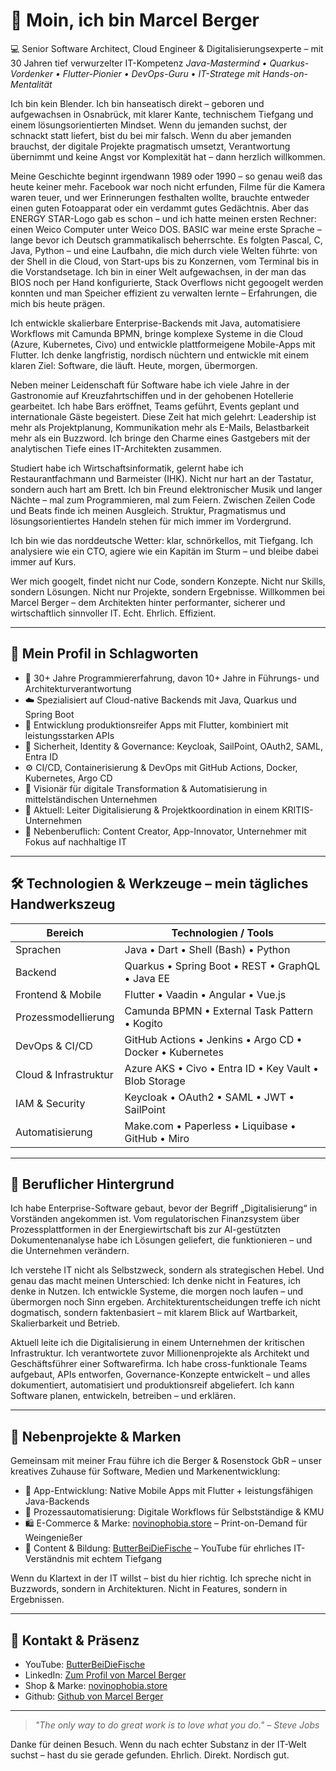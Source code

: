# 👋 Moin, ich bin Marcel Berger

💻 Senior Software Architect, Cloud Engineer & Digitalisierungsexperte – mit 30 Jahren tief verwurzelter IT-Kompetenz
*Java-Mastermind • Quarkus-Vordenker • Flutter-Pionier • DevOps-Guru • IT-Stratege mit Hands-on-Mentalität*

Ich bin kein Blender. Ich bin hanseatisch direkt – geboren und aufgewachsen in Osnabrück, mit klarer Kante, technischem Tiefgang und einem lösungsorientierten Mindset. Wenn du jemanden suchst, der schnackt statt liefert, bist du bei mir falsch. Wenn du aber jemanden brauchst, der digitale Projekte pragmatisch umsetzt, Verantwortung übernimmt und keine Angst vor Komplexität hat – dann herzlich willkommen.

Meine Geschichte beginnt irgendwann 1989 oder 1990 – so genau weiß das heute keiner mehr. Facebook war noch nicht erfunden, Filme für die Kamera waren teuer, und wer Erinnerungen festhalten wollte, brauchte entweder einen guten Fotoapparat oder ein verdammt gutes Gedächtnis. Aber das ENERGY STAR-Logo gab es schon – und ich hatte meinen ersten Rechner: einen Weico Computer unter Weico DOS. BASIC war meine erste Sprache – lange bevor ich Deutsch grammatikalisch beherrschte. Es folgten Pascal, C, Java, Python – und eine Laufbahn, die mich durch viele Welten führte: von der Shell in die Cloud, von Start-ups bis zu Konzernen, vom Terminal bis in die Vorstandsetage. Ich bin in einer Welt aufgewachsen, in der man das BIOS noch per Hand konfigurierte, Stack Overflows nicht gegoogelt werden konnten und man Speicher effizient zu verwalten lernte – Erfahrungen, die mich bis heute prägen.

Ich entwickle skalierbare Enterprise-Backends mit Java, automatisiere Workflows mit Camunda BPMN, bringe komplexe Systeme in die Cloud (Azure, Kubernetes, Civo) und entwickle plattformeigene Mobile-Apps mit Flutter. Ich denke langfristig, nordisch nüchtern und entwickle mit einem klaren Ziel: Software, die läuft. Heute, morgen, übermorgen.

Neben meiner Leidenschaft für Software habe ich viele Jahre in der Gastronomie auf Kreuzfahrtschiffen und in der gehobenen Hotellerie gearbeitet. Ich habe Bars eröffnet, Teams geführt, Events geplant und internationale Gäste begeistert. Diese Zeit hat mich gelehrt: Leadership ist mehr als Projektplanung, Kommunikation mehr als E-Mails, Belastbarkeit mehr als ein Buzzword. Ich bringe den Charme eines Gastgebers mit der analytischen Tiefe eines IT-Architekten zusammen.

Studiert habe ich Wirtschaftsinformatik, gelernt habe ich Restaurantfachmann und Barmeister (IHK). Nicht nur hart an der Tastatur, sondern auch hart am Brett. Ich bin Freund elektronischer Musik und langer Nächte – mal zum Programmieren, mal zum Feiern. Zwischen Zeilen Code und Beats finde ich meinen Ausgleich. Struktur, Pragmatismus und lösungsorientiertes Handeln stehen für mich immer im Vordergrund.

Ich bin wie das norddeutsche Wetter: klar, schnörkellos, mit Tiefgang. Ich analysiere wie ein CTO, agiere wie ein Kapitän im Sturm – und bleibe dabei immer auf Kurs.

Wer mich googelt, findet nicht nur Code, sondern Konzepte. Nicht nur Skills, sondern Lösungen. Nicht nur Projekte, sondern Ergebnisse. Willkommen bei Marcel Berger – dem Architekten hinter performanter, sicherer und wirtschaftlich sinnvoller IT. Echt. Ehrlich. Effizient.

---

## 🧠 Mein Profil in Schlagworten

* 🚀 30+ Jahre Programmiererfahrung, davon 10+ Jahre in Führungs- und Architekturverantwortung
* ☁️ Spezialisiert auf Cloud-native Backends mit Java, Quarkus und Spring Boot
* 📱 Entwicklung produktionsreifer Apps mit Flutter, kombiniert mit leistungsstarken APIs
* 🔐 Sicherheit, Identity & Governance: Keycloak, SailPoint, OAuth2, SAML, Entra ID
* ⚙️ CI/CD, Containerisierung & DevOps mit GitHub Actions, Docker, Kubernetes, Argo CD
* 🧠 Visionär für digitale Transformation & Automatisierung in mittelständischen Unternehmen
* 📍 Aktuell: Leiter Digitalisierung & Projektkoordination in einem KRITIS-Unternehmen
* 🎯 Nebenberuflich: Content Creator, App-Innovator, Unternehmer mit Fokus auf nachhaltige IT

---

## 🛠️ Technologien & Werkzeuge – mein tägliches Handwerkszeug

| Bereich               | Technologien / Tools                                     |
| --------------------- | -------------------------------------------------------- |
| Sprachen              | Java • Dart • Shell (Bash) • Python                      |
| Backend               | Quarkus • Spring Boot • REST • GraphQL • Java EE         |
| Frontend & Mobile     | Flutter • Vaadin • Angular • Vue.js                      |
| Prozessmodellierung   | Camunda BPMN • External Task Pattern • Kogito            |
| DevOps & CI/CD        | GitHub Actions • Jenkins • Argo CD • Docker • Kubernetes |
| Cloud & Infrastruktur | Azure AKS • Civo • Entra ID • Key Vault • Blob Storage   |
| IAM & Security        | Keycloak • OAuth2 • SAML • JWT • SailPoint               |
| Automatisierung       | Make.com • Paperless • Liquibase • GitHub • Miro         |

---

## 💼 Beruflicher Hintergrund

Ich habe Enterprise-Software gebaut, bevor der Begriff „Digitalisierung“ in Vorständen angekommen ist. Vom regulatorischen Finanzsystem über Prozessplattformen in der Energiewirtschaft bis zur AI-gestützten Dokumentenanalyse habe ich Lösungen geliefert, die funktionieren – und die Unternehmen verändern.

Ich verstehe IT nicht als Selbstzweck, sondern als strategischen Hebel. Und genau das macht meinen Unterschied: Ich denke nicht in Features, ich denke in Nutzen. Ich entwickle Systeme, die morgen noch laufen – und übermorgen noch Sinn ergeben. Architekturentscheidungen treffe ich nicht dogmatisch, sondern faktenbasiert – mit klarem Blick auf Wartbarkeit, Skalierbarkeit und Betrieb.

Aktuell leite ich die Digitalisierung in einem Unternehmen der kritischen Infrastruktur. Ich verantwortete zuvor Millionenprojekte als Architekt und Geschäftsführer einer Softwarefirma. Ich habe cross-funktionale Teams aufgebaut, APIs entworfen, Governance-Konzepte entwickelt – und alles dokumentiert, automatisiert und produktionsreif abgeliefert. Ich kann Software planen, entwickeln, betreiben – und erklären.

---

## 🌟 Nebenprojekte & Marken

Gemeinsam mit meiner Frau führe ich die Berger & Rosenstock GbR – unser kreatives Zuhause für Software, Medien und Markenentwicklung:

* 📱 App-Entwicklung: Native Mobile Apps mit Flutter + leistungsfähigen Java-Backends
* 🧾 Prozessautomatisierung: Digitale Workflows für Selbstständige & KMU
* 🛍️ E-Commerce & Marke: [novinophobia.store](https://novinophobia.store) – Print-on-Demand für Weingenießer
* 🎥 Content & Bildung: [ButterBeiDieFische](https://youtube.com/@butterbeidiefische) – YouTube für ehrliches IT-Verständnis mit echtem Tiefgang

Wenn du Klartext in der IT willst – bist du hier richtig. Ich spreche nicht in Buzzwords, sondern in Architekturen. Nicht in Features, sondern in Ergebnissen.

---

## 📡 Kontakt & Präsenz

* YouTube: [ButterBeiDieFische](https://youtube.com/@butterbeidiefische.offical)
* LinkedIn: [Zum Profil von Marcel Berger](https://linkedin.com/in/marcel-r-g-berger)
* Shop & Marke: [novinophobia.store](https://novinophobia.store)
* Github: [Github von Marcel Berger](https://github.com/marcelrgberger)

---

> *"The only way to do great work is to love what you do." – Steve Jobs*

Danke für deinen Besuch. Wenn du nach echter Substanz in der IT-Welt suchst – hast du sie gerade gefunden. Ehrlich. Direkt. Nordisch gut.
